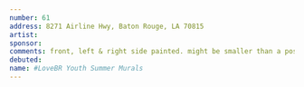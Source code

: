 ```yaml
---
number: 61
address: 8271 Airline Hwy, Baton Rouge, LA 70815
artist:
sponsor:
comments: front, left & right side painted. might be smaller than a poster & further from road?
debuted:
name: #LoveBR Youth Summer Murals
---
```


